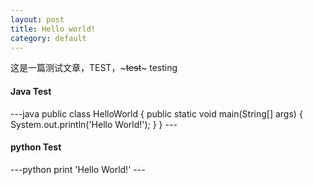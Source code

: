 ```yaml
---
layout: post
title: Hello world!
category: default
---
```

这是一篇测试文章，TEST，~~~test~~~ testing


<h4>Java Test</h4>
---java
public class HelloWorld {
	public static void main(String[] args) {
		System.out.println('Hello World!');
	}
}
---

<h4>python Test</h4>
---python
print 'Hello World!'
---